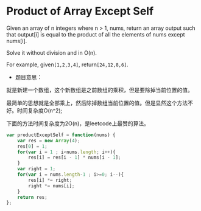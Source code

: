 # Product of Array Except Self

Given an array of n integers where n > 1, nums, return an array output such that output[i] is equal to the product of all the elements of nums except nums[i].

Solve it without division and in O(n).

For example, given` [1,2,3,4] `, return` [24,12,8,6] `.

- 题目意思：

就是新建一个数组，这个新数组是之前数组的乘积，但是要除掉当前位置的值。

最简单的思想就是全部乘上，然后除掉数组当前位置的值。但是显然这个方法不好。时间复杂度O(n^2);

下面的方法时间复杂度为2O(n)，是leetcode上最赞的算法。

``` js
var productExceptSelf = function(nums) {
    var res = new Array(4);
    res[0] = 1;
    for(var i = 1 ; i<nums.length; i++){
    	res[i] = res[i - 1] * nums[i - 1];
    }
    var right = 1;
    for(var i = nums.length-1 ; i>=0; i--){
    	res[i] *= right;
    	right *= nums[i];
    }
    return res;
};
```
